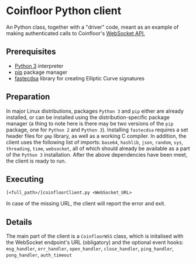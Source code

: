 
# Coinfloor Python client

An Python class, together with a "driver" code, meant as an example of making authenticated calls to Coinfloor's [WebSocket API.](https://bitbucket.org/Coinfloor/api/src/master/WEBSOCKET-README.md)

## Prerequisites

- [Python 3][python] interpreter
- [pip][pip] package manager
- [fastecdsa][fastecdsa] library for creating Elliptic Curve signatures

[python]:https://www.python.org/
[pip]:https://pip.pypa.io/en/stable/
[fastecdsa]:https://pypi.org/project/fastecdsa/

## Preparation

In major Linux distributions, packages `Python 3` and `pip` either are already installed, or can be installed using the distribution-specific package manager (a thing to note here is there may be two versions of the `pip` package, one for `Python 2` and `Python 3`).
Installing `fastecdsa` requires a set header files for `gmp` library, as well as a working C compiler.
In addition, the client uses the following list of imports: `base64`, `hashlib`, `json`, `random`, `sys`, `threading`, `time`, `websocket`, all of which should already be available as a part of the `Python 3` installation.
After the above dependencies have been meet, the client is ready to run.

## Executing
```shell
[<full_path>/]coinfloorClient.py <WebSocket_URL>
```

In case of the missing URL, the client will report the error and exit.

## Details
The main part of the client is a `CoinfloorWSS` class, which is initalised with the WebSocket endpoint's URL (obligatory) and the optional event hooks:
`msg_handler`,
`err_handler`,
`open_handler`,
`close_handler`,
`ping_handler`,
`pong_handler`,
`auth_timeout`

